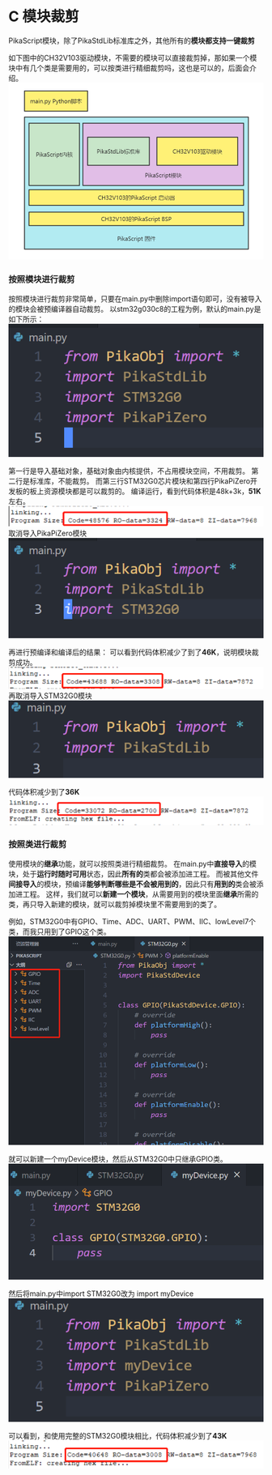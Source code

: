 # C 模块裁剪

PikaScript模块，除了PikaStdLib标准库之外，其他所有的**模块都支持一键裁剪**


如下图中的CH32V103驱动模块，不需要的模块可以直接裁剪掉，那如果一个模块中有几个类是需要用的，可以按类进行精细裁剪吗，这也是可以的，后面会介绍。
![](assets/1638631568309-cbc19553-75be-4915-900a-72fe700b4d16.png)

### 按照模块进行裁剪
按照模块进行裁剪非常简单，只要在main.py中删除import语句即可，没有被导入的模块会被预编译器自动裁剪。
以stm32g030c8的工程为例，默认的main.py是如下所示：
![](assets/1639281734520-d63c222e-6c15-46f6-9349-2aae5e3a22a1.png)

第一行是导入基础对象，基础对象由内核提供，不占用模块空间，不用裁剪。
第二行是标准库，不能裁剪。
而第三行STM32G0芯片模块和第四行PikaPiZero开发板的板上资源模块都是可以裁剪的。
编译运行，看到代码体积是48k+3k，**51K**左右。
![image.png](assets/1639281670087-0edcd6a5-c1ec-4eb7-aa13-b4af6f856774.png)
取消导入PikaPiZero模块
![](assets/1639281716434-51e185a4-bbbc-4fe6-8867-9834b0973da1.png)

再进行预编译和编译后的结果：
可以看到代码体积减少了到了**46K**，说明模块裁剪成功。
![image.png](assets/1639281815845-56657902-ab07-409e-9a3f-f0197370c37c.png)
再取消导入STM32G0模块
![](assets/1639281843772-333666fe-d348-4616-8f39-5ab63500e3c7.png)

代码体积减少到了**36K**
![image.png](assets/1639281899582-c0e013e7-9e75-4faf-8c68-d6c2193a030f.png)

### **按照类进行裁剪**

使用模块的**继承**功能，就可以按照类进行精细裁剪。
在main.py中**直接导入**的模块，处于**运行时随时可用**状态，因此**所有的**类都会被添加进工程。
而被其他文件**间接导入**的模块，预编译**能够判断哪些是不会被用到的**，因此只有**用到的**类会被添加进工程。
这样，我们就可以**新建一个模块**，从需要用到的模块里面**继承**所需的类，再只导入新建的模块，就可以裁剪掉模块里不需要用到的类了。
​

例如，STM32G0中有GPIO、Time、ADC、UART、PWM、IIC、lowLevel7个类，而我只用到了GPIO这个类。
![](assets/1639282316919-0450c010-004a-4d84-891a-14a6d0537e11.png)

就可以新建一个myDevice模块，然后从STM32G0中只继承GPIO类。
![](assets/1639282420803-e73a65a4-2cd2-4bec-bb88-2cb2eae8cede.png)

然后将main.py中import STM32G0改为 import myDevice
![](assets/1639282444794-6ca987a5-05f6-4377-af99-718985fae914.png)

可以看到，和使用完整的STM32G0模块相比，代码体积减少到了**43K**
![image.png](assets/1639282647369-def83056-27c9-4d35-82f8-2720d9ae0767.png)

